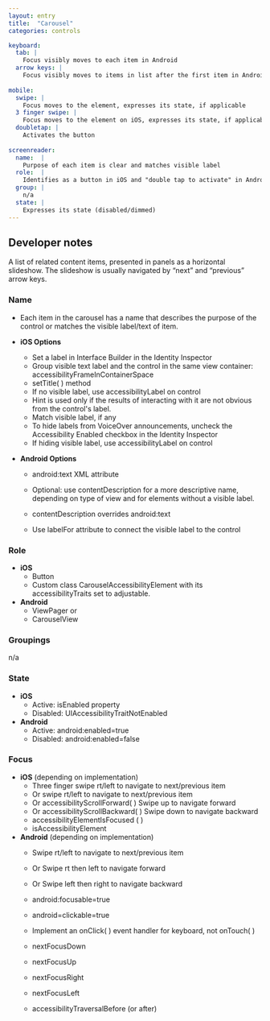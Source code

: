 ```yaml
---
layout: entry
title:  "Carousel"
categories: controls

keyboard:
  tab: |
    Focus visibly moves to each item in Android
  arrow keys: |
    Focus visibly moves to items in list after the first item in Android and all items in list in iOS
          
mobile:
  swipe: |
    Focus moves to the element, expresses its state, if applicable
  3 finger swipe: | 
    Focus moves to the element on iOS, expresses its state, if applicable
  doubletap: |
    Activates the button
    
screenreader: 
  name:  |
    Purpose of each item is clear and matches visible label
  role:  |
    Identifies as a button in iOS and "double tap to activate" in Android
  group: |
    n/a
  state: |
    Expresses its state (disabled/dimmed)
---
```


## Developer notes


A list of related content items, presented in panels as a horizontal slideshow. The slideshow is usually navigated by “next” and “previous” arrow keys.

### Name

- Each item in the carousel has a name that describes the purpose of the control or matches the visible label/text of item.  
  
- **iOS Options**
  - Set a label in Interface Builder in the Identity Inspector
  - Group visible text label and the control in the same view container: accessibilityFrameInContainerSpace
  - setTitle( ) method
  - If no visible label, use accessibilityLabel on control
  - Hint is used only if the results of interacting with it are not obvious from the control's label.
  - Match visible label, if any
  - To hide labels from VoiceOver announcements, uncheck the Accessibility Enabled checkbox in the Identity Inspector
  - If hiding visible label, use accessibilityLabel on control
- **Android Options**  
  - android:text XML attribute
  - Optional: use contentDescription for a more descriptive name, depending on type of view and for elements without a visible label.
  - contentDescription overrides android:text  
    
  - Use labelFor attribute to connect the visible label to the control

### Role

- **iOS**
  - Button
  - Custom class CarouselAccessibilityElement with its accessibilityTraits set to adjustable.
- **Android**
  - ViewPager  or
  - CarouselView

### Groupings

n/a

### State

- **iOS**  
  - Active: isEnabled property
  - Disabled: UIAccessibilityTraitNotEnabled
- **Android**
  - Active: android:enabled=true
  - Disabled: android:enabled=false

### Focus

- ****iOS**** (depending on implementation)
  - Three finger swipe rt/left to navigate to next/previous item
  - Or swipe rt/left to navigate to next/previous item
  - Or accessibilityScrollForward( ) Swipe up to navigate forward
  - Or accessibilityScrollBackward( ) Swipe down to navigate backward
  - accessibilityElementIsFocused ( )
  - isAccessibilityElement
- ****Android**** (depending on implementation)
  - Swipe rt/left to navigate to next/previous item
  - Or Swipe rt then left to navigate forward  
    
  - Or Swipe left then right to navigate backward
  - android:focusable=true
  - android=clickable=true
  - Implement an onClick( ) event handler for keyboard, not onTouch( )
  - nextFocusDown
  - nextFocusUp
  - nextFocusRight
  - nextFocusLeft
  - accessibilityTraversalBefore (or after)
